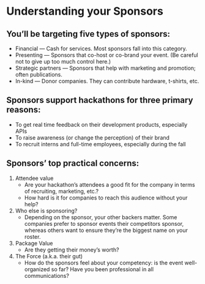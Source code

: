 # Understanding your Sponsors

## You’ll be targeting five types of sponsors:

* Financial — Cash for services. Most sponsors fall into this category.
* Presenting — Sponsors that co-host or co-brand your event. \(Be careful not to give up too much control here.\)
* Strategic partners — Sponsors that help with marketing and promotion; often publications.
* In-kind — Donor companies. They can contribute hardware, t-shirts, etc.

## Sponsors support hackathons for three primary reasons:

* To get real time feedback on their development products, especially APIs
* To raise awareness \(or change the perception\) of their brand
* To recruit interns and full-time employees, especially during the fall

## Sponsors’ top practical concerns:

1. Attendee value
   * Are your hackathon’s attendees a good fit for the company in terms of recruiting, marketing, etc.?
   * How hard is it for companies to reach this audience without your help?
2. Who else is sponsoring?
   * Depending on the sponsor, your other backers matter. Some companies prefer to sponsor events their competitors sponsor, whereas others want to ensure they’re the biggest name on your roster.
3. Package Value
   * Are they getting their money’s worth?
4. The Force \(a.k.a. their gut\)
   * How do the sponsors feel about your competency: is the event well-organized so far? Have you been professional in all communications?

